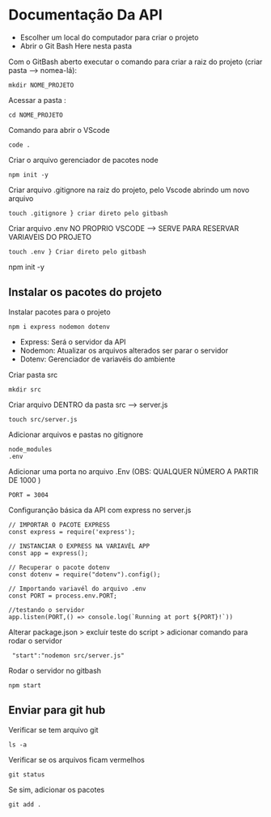 # Documentação Da API
* Escolher um local do computador para criar o projeto 
* Abrir o Git Bash Here nesta pasta

Com o GitBash aberto executar o comando para criar a raiz do projeto (criar pasta --> nomea-lá):
```
mkdir NOME_PROJETO
```
Acessar a pasta :
```
cd NOME_PROJETO
```
Comando para abrir o VScode
```
code .
```
Criar o arquivo gerenciador de pacotes node
```
npm init -y
```
Criar arquivo .gitignore na raiz do projeto, pelo Vscode abrindo um novo arquivo
```
touch .gitignore } criar direto pelo gitbash
```
Criar arquivo .env NO PROPRIO VSCODE --> SERVE PARA RESERVAR VARIAVEIS DO PROJETO
```
touch .env } Criar direto pelo gitbash 
```
npm init -y

## Instalar os pacotes do projeto
Instalar pacotes para o projeto 
```
npm i express nodemon dotenv
```
* Express: Será o servidor da API
* Nodemon: Atualizar os arquivos alterados ser parar o servidor
* Dotenv: Gerenciador de variavéis do ambiente

Criar pasta src
```
mkdir src
```
Criar arquivo DENTRO da pasta src  --> server.js
```
touch src/server.js
```
Adicionar arquivos e pastas no gitignore
```
node_modules
.env
```
Adicionar uma porta no arquivo .Env (OBS: QUALQUER NÚMERO A PARTIR DE 1000 )
```
PORT = 3004
```
Configuranção básica da API com express no server.js
```
// IMPORTAR O PACOTE EXPRESS
const express = require('express');

// INSTANCIAR O EXPRESS NA VARIAVÉL APP
const app = express();

// Recuperar o pacote dotenv
const dotenv = require("dotenv").config();

// Importando variavél do arquivo .env
const PORT = process.env.PORT;

//testando o servidor
app.listen(PORT,() => console.log(`Running at port ${PORT}!`))

```
Alterar package.json > excluir teste do script > adicionar comando para rodar o servidor
```
 "start":"nodemon src/server.js"
```
Rodar o servidor no gitbash
```
npm start
```

## Enviar para git hub

Verificar se tem arquivo git 
```
ls -a
```
Verificar se os arquivos ficam vermelhos 
```
git status
```
Se sim, adicionar os pacotes 
```
git add .
```